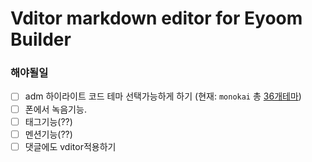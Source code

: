 # Vditor markdown editor for Eyoom Builder

### 해야될일
- [ ] adm 하이라이트 코드 테마 선택가능하게 하기 (현재: `monokai` 총 [36개테마](https://github.com/Vanessa219/vditor/blob/9dbbc792036b98d37cd87e4869ade9f6752dae5f/src/ts/constants.ts))
- [ ] 폰에서 녹음기능.
- [ ] 태그기능(??)
- [ ] 멘션기능(??)
- [ ] 댓글에도 vditor적용하기